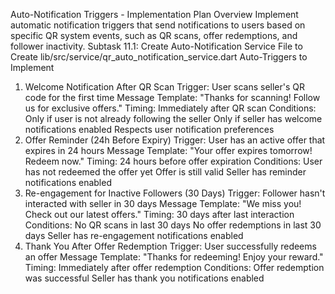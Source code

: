 Auto-Notification Triggers - Implementation Plan
Overview
Implement automatic notification triggers that send notifications to users based on specific QR system events, such as QR scans, offer redemptions, and follower inactivity.
Subtask 11.1: Create Auto-Notification Service
File to Create
lib/src/service/qr_auto_notification_service.dart
Auto-Triggers to Implement
1. Welcome Notification After QR Scan
   Trigger: User scans seller's QR code for the first time
   Message Template: "Thanks for scanning! Follow us for exclusive offers."
   Timing: Immediately after QR scan
   Conditions:
   Only if user is not already following the seller
   Only if seller has welcome notifications enabled
   Respects user notification preferences
2. Offer Reminder (24h Before Expiry)
   Trigger: User has an active offer that expires in 24 hours
   Message Template: "Your offer expires tomorrow! Redeem now."
   Timing: 24 hours before offer expiration
   Conditions:
   User has not redeemed the offer yet
   Offer is still valid
   Seller has reminder notifications enabled
3. Re-engagement for Inactive Followers (30 Days)
   Trigger: Follower hasn't interacted with seller in 30 days
   Message Template: "We miss you! Check out our latest offers."
   Timing: 30 days after last interaction
   Conditions:
   No QR scans in last 30 days
   No offer redemptions in last 30 days
   Seller has re-engagement notifications enabled
4. Thank You After Offer Redemption
   Trigger: User successfully redeems an offer
   Message Template: "Thanks for redeeming! Enjoy your reward."
   Timing: Immediately after offer redemption
   Conditions:
   Offer redemption was successful
   Seller has thank you notifications enabled